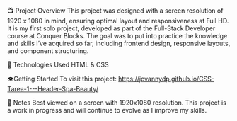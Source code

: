 📺 Project Overview 
This project was designed with a screen resolution of 1920 x 1080 in mind, ensuring optimal layout and responsiveness at Full HD. It is my first solo project, developed as part of the Full-Stack Developer course at Conquer Blocks. 
The goal was to put into practice the knowledge and skills I’ve acquired so far, including frontend design, responsive layouts, and component structuring.

🔧 Technologies Used 
HTML & CSS

👁️Getting Started 
To visit this project: https://jovannydp.github.io/CSS-Tarea-1---Header-Spa-Beauty/

📌 Notes 
Best viewed on a screen with 1920x1080 resolution. 
This project is a work in progress and will continue to evolve as I improve my skills.
